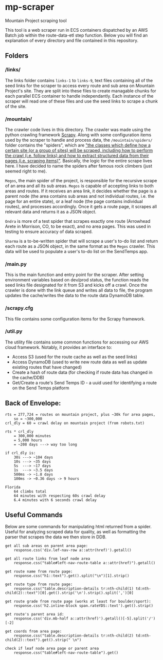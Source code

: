# mp-scraper
Mountain Project scraping tool

This tool is a web scraper run in ECS containers dispatched by an AWS Batch job within the route-data-etl step function. Below you will find an explanation of every directory and file contained in this repository.
## Folders
### /links/
The links folder contains `links-1` to `links-9`, text files containing all of the seed links for the scraper to access every route and sub area on Mountain Project's site. They are split into these files to create managable chunks for each parallel ECS container to handle independantly. Each instance of the scraper will read one of these files and use the seed links to scrape a chunk of the site.

### /mountain/
The crawler code lives in this directory. The crawler was made using the python crawling framework [Scrapy](https://docs.scrapy.org/en/latest/). Along with some configuration items used by the scraper to handle and process data, the `/mouintain/spiders/` folder contains the "spiders", which are ["the classes which define how a certain site (or a group of sites) will be scraped, including how to perform the crawl (i.e. follow links) and how to extract structured data from their pages (i.e. scraping items)"](https://docs.scrapy.org/en/latest/topics/spiders.html). Basically, the logic for the entire scrape lives here. I have decided to name the spiders after famous rock climbers (just seemed right to me). 

`Megos`, the main spider of the project, is responsible for the recursive scrape of an area and all its sub areas. `Megos` is capable of accepting links to both areas and routes. If it receives an area link, it decides whether the page is a parent node (the area contains sub areas and not individual routes, i.e. the page for an entire state), or a leaf node (the page contains individual routes), and processes accordingly. Once it gets a route page, it scrapes all relevant data and returns it as a JSON object.

`Ondra` is more of a test spider that scrapes exactly one route (Arrowhead Arete in Morrison, CO, to be exact), and no area pages. This was used in testing to ensure accuracy of data scraped.

`Sharma` is a to-be-written spider that will scrape a user's to-do list and return each route as a JSON object, in the same format as the `Megos` crawler. This data will be used to populate a user's to-do list on the SendTemps app.

### /main.py
This is the main function and entry point for the scraper. After setting environment variables based on dev/prod status, the function reads the seed links file designated for it from S3 and kicks off a crawl. Once the crawler is done with the link queue and writes all data to file, the program updates the cache/writes the data to the route data DynamoDB table.

### /scrapy.cfg
This file contains some configuration items for the Scrapy framework.

### /util.py
The utility file contains some common functions for accessing our AWS cloud framework. Notably, it provides an interface to:
- Access S3 (used for the route cache as well as the seed links)
- Access DynamoDB (used to write new route data as well as update existing routes that have changed)
- Create a hash of route data (for checking if route data has changed in the cache/DDB)
- Get/Create a route's Send Temps ID - a uuid used for identifying a route on the Send Temps platform

## Back of Envelope:

	rts = 277,724 = routes on mountain project, plus ~30k for area pages,
		so = ~300,000
	crl_dly = 60 = crawl delay on mountain project (from robots.txt)

	rts * crl_dly
		= 300,000 minutes
		= 5,000 hours
		= ~208 days ---> way too long

	if crl_dly is:
		30s ---> ~104 days
		10s ---> ~35 days
		5s  ---> ~17 days
		1s  ---> ~3.5 days
		500ms -> ~1.8 days
		100ms -> ~0.36 days -> 9 hours

	Florida
		64 climbs total
		64 minutes with respecting 60s crawl delay
		6.4 minutes with 6 seconds crawl delay

## Useful Commands
Below are some commands for manipulating html returned from a spider. Useful for analyzing scraped data for quality, as well as formatting the parser that scrapes the data we then store in DDB.

	get all sub areas on parent area page:
		response.css('div.lef-nav-row a::attr(href)').getall()

	get all route links from leaf node area
		response.css("table#left-nav-route-table a::attr(href)").getall()

	get route name from route page:
		response.css("h1::text").get().split("\n")[1].strip()

	get route type from route page:
		response.css("table.description-details tr:nth-child(1) td:nth-child(2)::text")[0].get().strip('\n').strip().split(',')[0]

	get route grade from route page (works at least for boulder/sport):
		response.css('h2.inline-block span.rateYDS::text').get().strip()

	get route's parent area id:
		response.css('div.mb-half a::attr(href)').getall()[-5].split('/')[-2]

	get coords from area page:
		response.css("table.description-details tr:nth-child(2) td:nth-child(2)::text").get().strip(" \n")

	check if leaf node area page or parent area
		response.css("table#left-nav-route-table").get()

